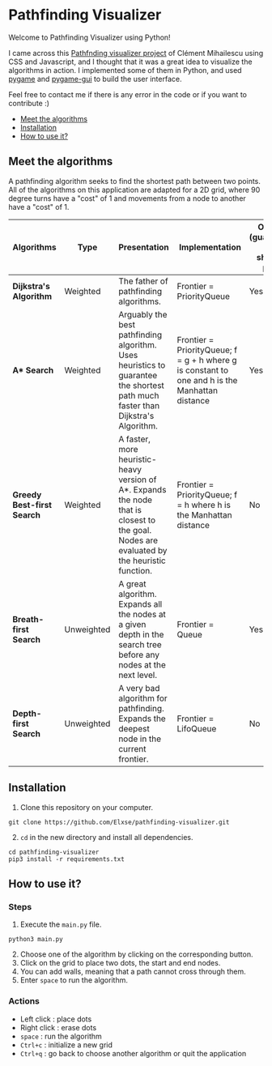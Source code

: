 # Pathfinding Visualizer

Welcome to Pathfinding Visualizer using Python!

I came across this [Pathfnding visualizer project](https://github.com/clementmihailescu/Pathfinding-Visualizer) of Clément Mihailescu using CSS and Javascript, and I thought that it was a great idea to visualize the algorithms in action. I implemented some of them in Python, and used [pygame](https://www.pygame.org/docs/) and [pygame-gui](https://pygame-gui.readthedocs.io/en/latest/index.html) to build the user interface. 

Feel free to contact me if there is any error in the code or if you want to contribute :) 

- [Meet the algorithms](#meet-the-algorithms)
- [Installation](#installation)
- [How to use it?](#how-to-use-it)

## Meet the algorithms

A pathfinding algorithm seeks to find the shortest path between two points. 
All of the algorithms on this application are adapted for a 2D grid, where 90 degree turns have a "cost" of 1 and movements from a node to another have a "cost" of 1.

| Algorithms | Type | Presentation | Implementation | Optimal <br> (guarantees the shortest path) |
| ---------- | ---- | ------------ | -------------- | ------------------------------------------- |
| __Dijkstra's Algorithm__ | Weighted | The father of pathfinding algorithms. | Frontier = PriorityQueue | Yes |
| __A* Search__ | Weighted | Arguably the best pathfinding algorithm. Uses heuristics to guarantee the shortest path much faster than Dijkstra's Algorithm. | Frontier = PriorityQueue; f = g + h where g is constant to one and h is the Manhattan distance | Yes |
| __Greedy Best-first Search__ | Weighted | A faster, more heuristic-heavy version of A*. Expands the node that is closest to the goal. Nodes are evaluated by the heuristic function. | Frontier = PriorityQueue; f = h where h is the Manhattan distance | No |
| __Breath-first Search__ | Unweighted | A great algorithm. Expands all the nodes at a given depth in the search tree before any nodes at the next level.  | Frontier = Queue | Yes
| __Depth-first Search__ | Unweighted | A very bad algorithm for pathfinding. Expands the deepest node in the current frontier. | Frontier = LifoQueue | No

## Installation

1. Clone this repository on your computer. 
```shell
git clone https://github.com/Elxse/pathfinding-visualizer.git
```
2. `cd` in the new directory and install all dependencies.
```shell
cd pathfinding-visualizer
pip3 install -r requirements.txt
```

## How to use it?

### Steps 

1. Execute the `main.py` file.
```shell
python3 main.py
```

2. Choose one of the algorithm by clicking on the corresponding button. 
3. Click on the grid to place two dots, the start and end nodes. 
4. You can add walls, meaning that a path cannot cross through them.
5. Enter `space` to run the algorithm.

### Actions
- Left click : place dots
- Right click :  erase dots
- `space` : run the algorithm 
- `Ctrl+c` : initialize a new grid
- `Ctrl+q` : go back to choose another algorithm or quit the application

